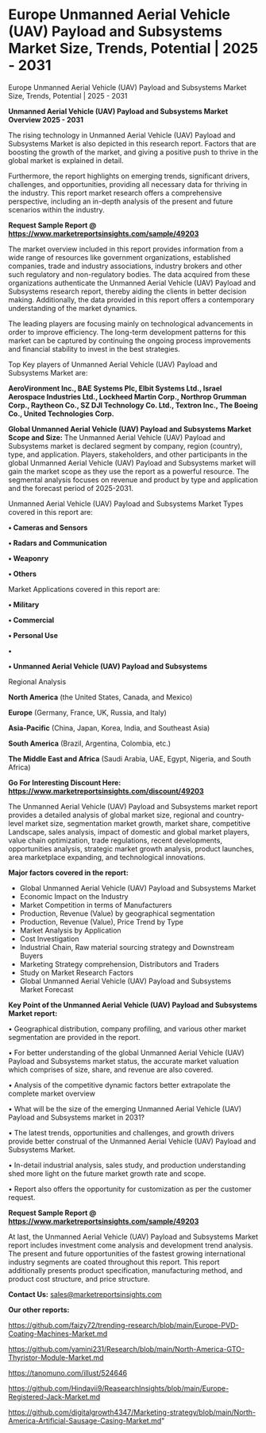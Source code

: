 # Europe Unmanned Aerial Vehicle (UAV) Payload and Subsystems Market Size, Trends, Potential | 2025 - 2031
 Europe Unmanned Aerial Vehicle (UAV) Payload and Subsystems Market Size, Trends, Potential | 2025 - 2031

<Strong> Unmanned Aerial Vehicle (UAV) Payload and Subsystems Market Overview 2025 - 2031</strong>

The rising technology in Unmanned Aerial Vehicle (UAV) Payload and Subsystems Market is also depicted in this research report. Factors that are boosting the growth of the market, and giving a positive push to thrive in the global market is explained in detail.

Furthermore, the report highlights on emerging trends, significant drivers, challenges, and opportunities, providing all necessary data for thriving in the industry. This report market research offers a comprehensive perspective, including an in-depth analysis of the present and future scenarios within the industry.

<strong>Request Sample Report @ <a href=https://www.marketreportsinsights.com/sample/49203>https://www.marketreportsinsights.com/sample/49203</a></strong>

The market overview included in this report provides information from a wide range of resources like government organizations, established companies, trade and industry associations, industry brokers and other such regulatory and non-regulatory bodies. The data acquired from these organizations authenticate the Unmanned Aerial Vehicle (UAV) Payload and Subsystems research report, thereby aiding the clients in better decision making. Additionally, the data provided in this report offers a contemporary understanding of the market dynamics.

The leading players are focusing mainly on technological advancements in order to improve efficiency. The long-term development patterns for this market can be captured by continuing the ongoing process improvements and financial stability to invest in the best strategies.

Top Key players of Unmanned Aerial Vehicle (UAV) Payload and Subsystems Market are:

<strong>AeroVironment Inc., BAE Systems Plc, Elbit Systems Ltd., Israel Aerospace Industries Ltd., Lockheed Martin Corp., Northrop Grumman Corp., Raytheon Co., SZ DJI Technology Co. Ltd., Textron Inc., The Boeing Co., United Technologies Corp.</strong>

<strong><b>Global Unmanned Aerial Vehicle (UAV) Payload and Subsystems Market Scope and Size:</b></strong>
The Unmanned Aerial Vehicle (UAV) Payload and Subsystems market is declared segment by company, region (country), type, and application. Players, stakeholders, and other participants in the global Unmanned Aerial Vehicle (UAV) Payload and Subsystems market will gain the market scope as they use the report as a powerful resource. The segmental analysis focuses on revenue and product by type and application and the forecast period of 2025-2031.

Unmanned Aerial Vehicle (UAV) Payload and Subsystems Market Types covered in this report are:

<strong>•  Cameras and Sensors

•  Radars and Communication

•  Weaponry

•  Others</strong>

Market Applications covered in this report are:

<strong>•  Military

•  Commercial

•  Personal Use

•  

•  Unmanned Aerial Vehicle (UAV) Payload and Subsystems</strong> 

Regional Analysis

<strong>North America</strong> (the United States, Canada, and Mexico)

<strong>Europe</strong> (Germany, France, UK, Russia, and Italy)

<strong>Asia-Pacific</strong> (China, Japan, Korea, India, and Southeast Asia)

<strong>South America</strong> (Brazil, Argentina, Colombia, etc.)

<strong>The Middle East and Africa</strong> (Saudi Arabia, UAE, Egypt, Nigeria, and South Africa)

<strong>Go For Interesting Discount Here: <a href=https://www.marketreportsinsights.com/discount/49203>https://www.marketreportsinsights.com/discount/49203</a></strong>

The Unmanned Aerial Vehicle (UAV) Payload and Subsystems market report provides a detailed analysis of global market size, regional and country-level market size, segmentation market growth, market share, competitive Landscape, sales analysis, impact of domestic and global market players, value chain optimization, trade regulations, recent developments, opportunities analysis, strategic market growth analysis, product launches, area marketplace expanding, and technological innovations.

<strong><b>Major factors covered in the report:</b></strong>
<ul>
  <li>Global Unmanned Aerial Vehicle (UAV) Payload and Subsystems Market </li>
  <li>Economic Impact on the Industry</li>
  <li>Market Competition in terms of Manufacturers</li>
  <li>Production, Revenue (Value) by geographical segmentation</li>
  <li>Production, Revenue (Value), Price Trend by Type</li>
  <li>Market Analysis by Application</li>
  <li>Cost Investigation</li>
  <li>Industrial Chain, Raw material sourcing strategy and Downstream Buyers</li>
  <li>Marketing Strategy comprehension, Distributors and Traders</li>
  <li>Study on Market Research Factors</li>
  <li>Global Unmanned Aerial Vehicle (UAV) Payload and Subsystems Market Forecast</li>
</ul>

<strong><b>Key Point of the Unmanned Aerial Vehicle (UAV) Payload and Subsystems Market report:</b></strong>

• Geographical distribution, company profiling, and various other market segmentation are provided in the report.

• For better understanding of the global Unmanned Aerial Vehicle (UAV) Payload and Subsystems market status, the accurate market valuation which comprises of size, share, and revenue are also covered.

• Analysis of the competitive dynamic factors better extrapolate the complete market overview

• What will be the size of the emerging Unmanned Aerial Vehicle (UAV) Payload and Subsystems market in 2031?

• The latest trends, opportunities and challenges, and growth drivers provide better construal of the Unmanned Aerial Vehicle (UAV) Payload and Subsystems Market.

• In-detail industrial analysis, sales study, and production understanding shed more light on the future market growth rate and scope.

• Report also offers the opportunity for customization as per the customer request.

<strong>Request Sample Report @ <a href=https://www.marketreportsinsights.com/sample/49203>https://www.marketreportsinsights.com/sample/49203</a></strong>

At last, the Unmanned Aerial Vehicle (UAV) Payload and Subsystems Market report includes investment come analysis and development trend analysis. The present and future opportunities of the fastest growing international industry segments are coated throughout this report. This report additionally presents product specification, manufacturing method, and product cost structure, and price structure.

<strong>Contact Us:</strong>
sales@marketreportsinsights.com

<strong>Our other reports:</strong>

<a href=https://github.com/faizy72/trending-research/blob/main/Europe-PVD-Coating-Machines-Market.md>https://github.com/faizy72/trending-research/blob/main/Europe-PVD-Coating-Machines-Market.md</a>

<a href=https://github.com/yamini231/Research/blob/main/North-America-GTO-Thyristor-Module-Market.md>https://github.com/yamini231/Research/blob/main/North-America-GTO-Thyristor-Module-Market.md</a>

<a href=https://tanomuno.com/illust/524646>https://tanomuno.com/illust/524646</a>

<a href=https://github.com/Hindavii9/ReasearchInsights/blob/main/Europe-Registered-Jack-Market.md>https://github.com/Hindavii9/ReasearchInsights/blob/main/Europe-Registered-Jack-Market.md</a>

<a href=https://github.com/digitalgrowth4347/Marketing-strategy/blob/main/North-America-Artificial-Sausage-Casing-Market.md>https://github.com/digitalgrowth4347/Marketing-strategy/blob/main/North-America-Artificial-Sausage-Casing-Market.md</a>"

